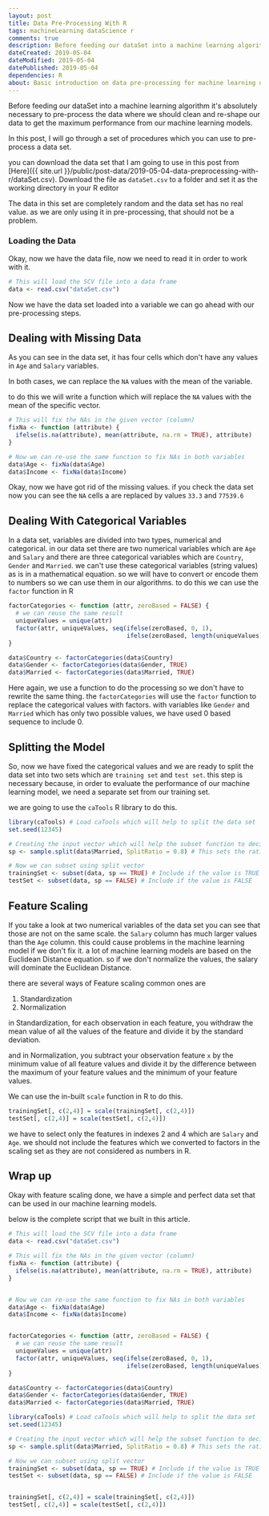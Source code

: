 ```yaml
---
layout: post
title: Data Pre-Processing With R
tags: machineLearning dataScience r
comments: true
description: Before feeding our dataSet into a machine learning algorithm it's absolutely necessary to pre-process the data where we should clean and re-shape our data to get the maximum performance from our machine learning models. In this post, I will go through a set of procedures which you can use to pre-process a data set.
dateCreated: 2019-05-04
dateModified: 2019-05-04
datePublished: 2019-05-04
dependencies: R
about: Basic introduction on data pre-processing for machine learning using R
---
```


Before feeding our dataSet into a machine learning algorithm it's absolutely necessary to pre-process the data where we should clean and re-shape our data to get the maximum performance from our machine learning models. 

In this post, I will go through a set of procedures which you can use to pre-process a data set.

you can download the data set that I am going to use in this post from  [Here]({{ site.url }}/public/post-data/2019-05-04-data-preprocessing-with-r/dataSet.csv).
Download the file as `dataSet.csv` to a folder and set it as the working directory in your R editor

The data in this set are completely random and the data set has no real value. as we are only using it in pre-processing, that should not be a problem.


### Loading the Data

Okay, now we have the data file, now we need to read it in order to work with it.

```R
# This will load the SCV file into a data frame
data <- read.csv("dataSet.csv")
```

Now we have the data set loaded into a variable we can go ahead with our pre-processing steps.

## Dealing with Missing Data

As you can see in the data set, it has four cells which don't have any values in `Age` and `Salary` variables.

In both cases, we can replace the `NA` values with the mean of the variable.

to do this we will write a function which will replace the `NA` values with the mean of the specific vector.

```R
# This will fix the NAs in the given vector (column)
fixNa <- function (attribute) {
  ifelse(is.na(attribute), mean(attribute, na.rm = TRUE), attribute)
}

# Now we can re-use the same function to fix NAs in both variables
data$Age <- fixNa(data$Age)
data$Income <- fixNa(data$Income)
```

Okay, now we have got rid of the missing values. if you check the data set now you can see the `NA` cells a are replaced by values `33.3` and `77539.6`

## Dealing With Categorical Variables

In a data set, variables are divided into two types, numerical and categorical. in our data set there are two numerical variables which are `Age` and `Salary` and there are three categorical variables which are `Country`, `Gender` and `Married`. we can't use these categorical variables (string values) as is in a mathematical equation. so we will have to convert or encode them to numbers so we can use them in our algorithms. to do this we can use the `factor` function in R

```R
factorCategories <- function (attr, zeroBased = FALSE) {
  # we can reuse the same result
  uniqueValues = unique(attr)
  factor(attr, uniqueValues, seq(ifelse(zeroBased, 0, 1), 
                                 ifelse(zeroBased, length(uniqueValues) -1, length(uniqueValues))))
}

data$Country <- factorCategories(data$Country)
data$Gender <- factorCategories(data$Gender, TRUE)
data$Married <- factorCategories(data$Married, TRUE)
```

Here again, we use a function to do the processing so we don't have to rewrite the same thing. the `factorCategories` will use the `factor` function to replace the categorical values with factors. with variables like `Gender` and `Married` which has only two possible values, we have used  0 based sequence to include 0.


## Splitting the Model

So, now we have fixed the categorical values and we are ready to split the data set into two sets which are `training set` and `test set`. this step is necessary because, in order to evaluate the performance of our machine learning model, we need a separate set from our training set.

we are going to use the `caTools` R library to do this.

```R
library(caTools) # Load caTools which will help to split the data set
set.seed(12345)

# Creating the input vector which will help the subset function to decide the set of a row
sp <- sample.split(data$Married, SplitRatio = 0.8) # This sets the ratio of the training set

# Now we can subset using split vector
trainingSet <- subset(data, sp == TRUE) # Include if the value is TRUE
testSet <- subset(data, sp == FALSE) # Include if the value is FALSE
```

## Feature Scaling

If you take a look at two numerical variables of the data set you can see that those are not on the same scale. the `Salary` column has much larger values than the `Age` column. this could cause problems in the machine learning model if we don't fix it. 
a lot of machine learning models are based on the Euclidean Distance equation. so if we don't normalize the values, the salary will dominate the Euclidean Distance. 

there are several ways of Feature scaling common ones are 
1. Standardization
2. Normalization

in Standardization, for each observation in each feature, you withdraw the mean value of all the values of the feature and divide it by the standard deviation.

and in Normalization, you subtract your observation feature `x` by the minimum value of all feature values and divide it by the difference between the maximum of your feature values and the minimum of your feature values.

We can use the in-built `scale` function in R to do this.

```R
trainingSet[, c(2,4)] = scale(trainingSet[, c(2,4)])
testSet[, c(2,4)] = scale(testSet[, c(2,4)])
```

we have to select only the features in indexes 2 and 4 which are `Salary` and `Age`. we should not include the features which we converted to factors in the scaling set as they are not considered as numbers in R.


## Wrap up

Okay with feature scaling done, we have a simple and perfect data set that can be used in our machine learning models.

below is the complete script that we built in this article.

```R
# This will load the SCV file into a data frame
data <- read.csv("dataSet.csv")

# This will fix the NAs in the given vector (column)
fixNa <- function (attribute) {
  ifelse(is.na(attribute), mean(attribute, na.rm = TRUE), attribute)
}


# Now we can re-use the same function to fix NAs in both variables
data$Age <- fixNa(data$Age)
data$Income <- fixNa(data$Income)


factorCategories <- function (attr, zeroBased = FALSE) {
  # we can reuse the same result
  uniqueValues = unique(attr)
  factor(attr, uniqueValues, seq(ifelse(zeroBased, 0, 1), 
                                 ifelse(zeroBased, length(uniqueValues) -1, length(uniqueValues))))
}

data$Country <- factorCategories(data$Country)
data$Gender <- factorCategories(data$Gender, TRUE)
data$Married <- factorCategories(data$Married, TRUE)

library(caTools) # Load caTools which will help to split the data set
set.seed(12345)

# Creating the input vector which will help the subset function to decide the set of a row
sp <- sample.split(data$Married, SplitRatio = 0.8) # This sets the ratio of the training set

# Now we can subset using split vector
trainingSet <- subset(data, sp == TRUE) # Include if the value is TRUE
testSet <- subset(data, sp == FALSE) # Include if the value is FALSE


trainingSet[, c(2,4)] = scale(trainingSet[, c(2,4)])
testSet[, c(2,4)] = scale(testSet[, c(2,4)])
```
